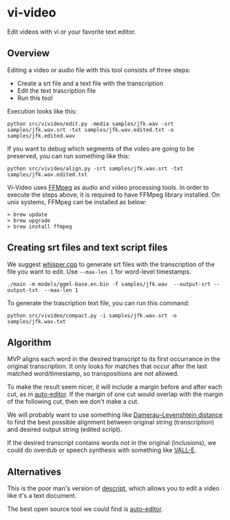 # vi-video

Edit videos with vi or your favorite text editor.

## Overview

Editing a video or audio file with this tool consists of three steps:

- Create a srt file and a text file with the transcription
- Edit the text trascription file
- Run this tool

Execution looks like this:

```console
python src/vivideo/edit.py -media samples/jfk.wav -srt samples/jfk.wav.srt -txt samples/jfk.wav.edited.txt -o samples/jfk.edited.wav
```

If you want to debug which segments of the video are going to be preserved, you can run something like this:

```console
python src/vivideo/align.py -srt samples/jfk.wav.srt -txt samples/jfk.wav.edited.txt
```

 Vi-Video uses [FFMpeg](https://ffmpeg.org/) as audio and video processing tools. In order to execute the steps above, it is required to have FFMpeg library installed. On unix systems, FFMpeg can be installed as below:

 ```console
> brew update
> brew upgrade
> brew install ffmpeg
 ```

## Creating srt files and text script files

We suggest [whisper.cpp](https://github.com/ggerganov/whisper.cpp) to generate srt files with the
transcription of the file you want to edit. Use `--max-len 1` for word-level timestamps.

```console
./main -m models/ggml-base.en.bin -f samples/jfk.wav  --output-srt --output-txt  --max-len 1
```

To generate the trascription text file, you can run this command:

```console
python src/vivideo/compact.py -i samples/jfk.wav.srt -o samples/jfk.wav.txt
```

## Algorithm

MVP aligns each word in the desired transcript to its first occurrance in the original transcription. It only looks for matches that occur after the last matched word/timestamp, so transpositions are not allowed.

To make the result seem nicer, it will include a margin before and after each cut, as in [auto-editor](https://valle-demo.github.io/). If the margin of one cut would overlap with the margin of the following cut, then we don't make a cut.

We will probably want to use something like [Damerau–Levenshtein distance](https://en.wikipedia.org/wiki/Damerau%E2%80%93Levenshtein_distance) to find the best possible alignment between original string (transcription) and desired output string (edited script).

If the desired transcript contains words not in the original (inclusions), we could do overdub or speech synthesis with something like [VALL-E](https://valle-demo.github.io/).

## Alternatives

This is the poor man's version of [descript](https://www.descript.com/tour), which allows you to edit
a video like it's a text document.

The best open source tool we could find is [auto-editor](https://github.com/WyattBlue/auto-editor).
